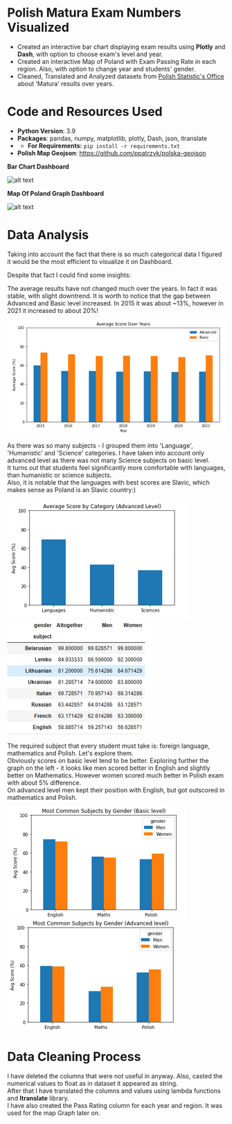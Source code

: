 # Polish Matura Exam Numbers Visualized
* Created an interactive bar chart displaying exam results using **Plotly** and **Dash**, with option to choose exam's level and year.
* Created an interactive Map of Poland with Exam Passing Rate in each region. Also, with option to change year and students' gender.
* Cleaned, Translated and Analyzed datasets from [Polish Statistic's Office](https://stat.gov.pl/obszary-tematyczne/edukacja/) about 'Matura' results over years.


# Code and Resources Used
* **Python Version**: 3.9
* **Packages**: pandas, numpy, matplotlib, plotly, Dash, json, itranslate
* * **For Requirements:** ```pip install -r requirements.txt```
* **Polish Map Geojson**: https://github.com/ppatrzyk/polska-geojson

**Bar Chart Dashboard**

![alt text](Visualizations/BarDash.gif)

**Map Of Poland Graph Dashboard**

![alt text](Visualizations/MapDash.gif)

# Data Analysis

Taking into account the fact that there is so much categorical data I figured it would be the most efficient to visualize it on Dashboard.

Despite that fact I could find some insights:

The average results have not changed much over the years. In fact it was stable, with slight downtrend.
It is worth to notice that the gap between Advanced and Basic level increased. In 2015 it was about ~13%, however in 2021 it increased to about 20%!

![alt text](Visualizations/Scores_over_years_updated.PNG)

As there was so many subjects - I grouped them into 'Language', 'Humanistic' and 'Science' categories. I have taken into account only advanced level as there was not many Science subjects on basic level.\
It turns out that students feel significantly more comfortable with languages, than humanistic or science subjects.\
Also, it is notable that the languages with best scores are Slavic, which makes sense as Poland is an Slavic country:)

![alt text](Visualizations/Score_Category_Advanced.PNG)
![alt text](Visualizations/languages.PNG)

The required subject that every student must take is: foreign language, mathematics and Polish. Let's explore them.\
Obviously scores on basic level tend to be better. Exploring further the graph on the left - it looks like men scored better in English and slightly better on Mathematics. However women scored much better in Polish exam with about 5% difference.\
On advanced level men kept their position with English, but got outscored in mathematics and Polish.

![alt text](Visualizations/common_by_gender.PNG)
![alt text](Visualizations/common_by_gender2.PNG)


# Data Cleaning Process
I have deleted the columns that were not useful in anyway. Also, casted the numerical values to float as in dataset it appeared as string.\
After that I have translated the columns and values using lambda functions and **Itranslate** library.\
I have also created the Pass Rating column for each year and region. It was used for the map Graph later on.

